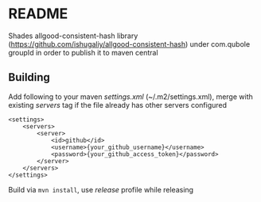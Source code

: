 # README #

Shades allgood-consistent-hash library (https://github.com/ishugaliy/allgood-consistent-hash) under com.qubole groupId in order to publish it to maven central

## Building

Add following to your maven <i>settings.xml</i> (~/.m2/settings.xml), merge with existing <i>servers</i> tag if the file already has other servers configured

    <settings>
        <servers>
            <server>
                <id>github</id>
                <username>{your_github_username}</username>
                <password>{your_github_access_token}</password>
            </server>
        </servers>
    </settings>

Build via `mvn install`, use <i>release</i> profile while releasing
